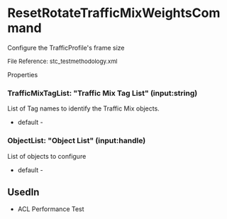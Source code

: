 # ResetRotateTrafficMixWeightsCommand

Configure the TrafficProfile's frame size

<font size="2">File Reference: stc_testmethodology.xml</font>

<text>Properties</text>

### TrafficMixTagList: "Traffic Mix Tag List" (input:string)

List of Tag names to identify the Traffic Mix objects.

* default - 
### ObjectList: "Object List" (input:handle)

List of objects to configure

* default - 
## UsedIn
* ACL Performance Test

